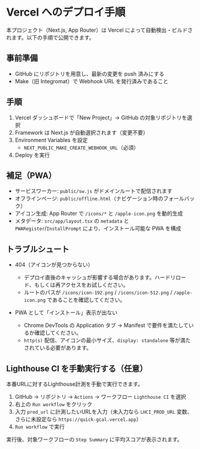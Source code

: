 # Vercel へのデプロイ手順

本プロジェクト（Next.js, App Router）は Vercel によって自動検出・ビルドされます。以下の手順で公開できます。

## 事前準備

- GitHub にリポジトリを用意し、最新の変更を push 済みにする
- Make（旧 Integromat）で Webhook URL を発行済みであること

## 手順

1. Vercel ダッシュボードで「New Project」→ GitHub の対象リポジトリを選択
2. Framework は Next.js が自動選択されます（変更不要）
3. Environment Variables を設定
   - `NEXT_PUBLIC_MAKE_CREATE_WEBHOOK_URL`（必須）
4. Deploy を実行

## 補足（PWA）

- サービスワーカー: `public/sw.js` がドメインルートで配信されます
- オフラインページ: `public/offline.html`（ナビゲーション時のフォールバック）
- アイコン生成: App Router で `/icons/*` と `/apple-icon.png` を動的生成
- メタデータ: `src/app/layout.tsx` の `metadata` と `PWARegister`/`InstallPrompt` により、インストール可能な PWA を構成

## トラブルシュート

- 404（アイコンが見つからない）
  - デプロイ直後のキャッシュが影響する場合があります。ハードリロード、もしくは再アクセスをお試しください。
  - ルートのパスが `/icons/icon-192.png` / `/icons/icon-512.png` / `/apple-icon.png` であることを確認してください。

- PWA として「インストール」表示が出ない
  - Chrome DevTools の Application タブ → Manifest で要件を満たしているか確認してください。
  - `http(s)` 配信、アイコンの最小サイズ、`display: standalone` 等が満たされている必要があります。

## Lighthouse CI を手動実行する（任意）

本番URLに対するLighthouse計測を手動で実行できます。

1. GitHub → リポジトリ → `Actions` → ワークフロー `Lighthouse CI` を選択
2. 右上の `Run workflow` をクリック
3. 入力 `prod_url` に計測したいURLを入力（未入力なら `LHCI_PROD_URL` 変数、さらに未設定なら `https://quick-gcal.vercel.app`）
4. `Run workflow` で実行

実行後、対象ワークフローの `Step Summary` に平均スコアが表示されます。

